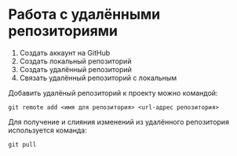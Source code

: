 # Работа с удалёнными репозиториями

1. Создать аккаунт на GitHub
2. Создать локальный репозиторий
3. Создать удалённый репозиторий
4. Связать удалённый репозиторий с локальным

Добавить удалёный репозиторий к проекту можно командой:
```
git remote add <имя для репозитория> <url-адрес репозитория>
```

Для получение и слияния  изменений из удалённого репозитория используется команда:
```
git pull
```
